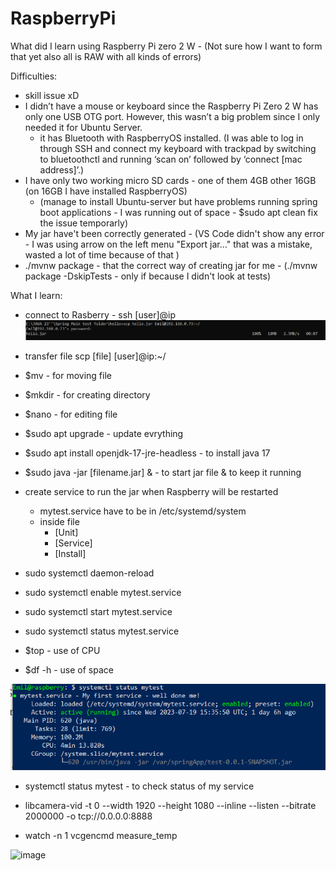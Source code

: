# RaspberryPi

What did I learn using Raspberry Pi zero 2 W - (Not sure how I want to form that yet also all is RAW with all kinds of errors)

Difficulties:
- skill issue xD
- I didn’t have a mouse or keyboard since the Raspberry Pi Zero 2 W has only one USB OTG port. However, this wasn’t a big problem since I only needed it for Ubuntu Server.
  + it has Bluetooth with RaspberryOS installed. (I was able to log in through SSH and connect my keyboard with trackpad by switching to bluetoothctl and running ‘scan on’ followed by ‘connect [mac address]’.)
- I have only two working micro SD cards - one of them 4GB other 16GB (on 16GB I have installed RaspberryOS)
  + (manage to install Ubuntu-server but have problems running spring boot applications - I was running out of space - $sudo apt clean fix the issue temporarly)
- My jar have't been correctly generated - (VS Code didn't show any error - I was using arrow on the left menu "Export jar..." that was a mistake, wasted a lot of time because of that )
- ./mvnw package - that the correct way of creating jar for me - (./mvnw package -DskipTests - only if because I didn't look at tests)

  

What I learn:
- connect to Rasberry - ssh [user]@ip
![ssh_Copy_file](/images/ssh_Copy_file.png "Copy file")
- transfer file scp [file] [user]@ip:~/
- $mv - for moving file
- $mkdir - for creating directory
- $nano - for editing file
- $sudo apt upgrade - update evrything
- $sudo apt install openjdk-17-jre-headless - to install java 17
- $sudo java -jar [filename.jar] & - to start jar file & to keep it running
- create service to run the jar when Raspberry will be restarted
  - mytest.service have to be in /etc/systemd/system
  - inside file
    - [Unit]
    - [Service]
    - [Install]
- sudo systemctl daemon-reload
- sudo systemctl enable mytest.service
- sudo systemctl start mytest.service
- sudo systemctl status mytest.service
  
- $top - use of CPU
- $df -h - use of space
  
![ssh service status](/images/ssh_status.png "Service status")
- systemctl status mytest - to check status of my service

- libcamera-vid -t 0 --width 1920 --height 1080 --inline --listen --bitrate 2000000 -o tcp://0.0.0.0:8888

 - watch -n 1 vcgencmd measure_temp

 ![image](https://github.com/user-attachments/assets/5d3fd677-1c98-45a5-976a-e7e133f46314)
